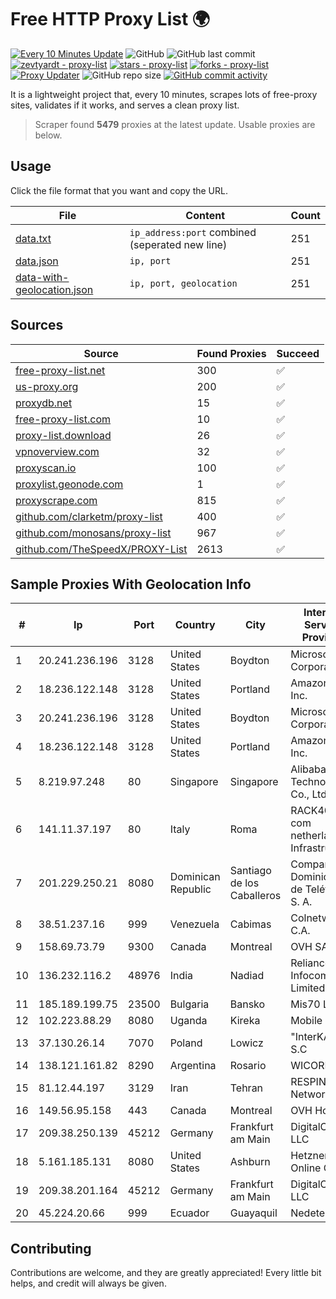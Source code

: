 
# Free HTTP Proxy List 🌍

[![Every 10 Minutes Update](https://github.com/mertguvencli/http-proxy-list/actions/workflows/main.yml/badge.svg?branch=main)](https://github.com/mertguvencli/http-proxy-list/actions/workflows/main.yml)
![GitHub](https://img.shields.io/github/license/mertguvencli/http-proxy-list)
![GitHub last commit](https://img.shields.io/github/last-commit/mertguvencli/http-proxy-list)
[![zevtyardt - proxy-list](https://img.shields.io/static/v1?label=zevtyardt&message=proxy-list&color=blue&logo=github)](https://github.com/zevtyardt/proxy-list "Go to GitHub repo")
[![stars - proxy-list](https://img.shields.io/github/stars/zevtyardt/proxy-list?style=social)](https://github.com/zevtyardt/proxy-list)
[![forks - proxy-list](https://img.shields.io/github/forks/zevtyardt/proxy-list?style=social)](https://github.com/zevtyardt/proxy-list)
[![Proxy Updater](https://github.com/zevtyardt/proxy-list/workflows/Proxy%20Updater/badge.svg)](https://github.com/zevtyardt/proxy-list/actions?query=workflow:"Proxy+Updater")
![GitHub repo size](https://img.shields.io/github/repo-size/zevtyardt/proxy-list)
[![GitHub commit activity](https://img.shields.io/github/commit-activity/m/zevtyardt/proxy-list?logo=commits)](https://github.com/zevtyardt/proxy-list/commits/main)

It is a lightweight project that, every 10 minutes, scrapes lots of free-proxy sites, validates if it works, and serves a clean proxy list.

> Scraper found **5479** proxies at the latest update. Usable proxies are below.

## Usage

Click the file format that you want and copy the URL.

|File|Content|Count|
|----|-------|-----|
|[data.txt](https://raw.githubusercontent.com/mertguvencli/http-proxy-list/main/proxy-list/data.txt)|`ip_address:port` combined (seperated new line)|251|
|[data.json](https://raw.githubusercontent.com/mertguvencli/http-proxy-list/main/proxy-list/data.json)|`ip, port`|251|
|[data-with-geolocation.json](https://raw.githubusercontent.com/mertguvencli/http-proxy-list/main/proxy-list/data-with-geolocation.json)|`ip, port, geolocation`|251|

## Sources

|Source|Found Proxies|Succeed|
|------|-------------|-------|
|[free-proxy-list.net](https://free-proxy-list.net)|300|✅|
|[us-proxy.org](https://www.us-proxy.org)|200|✅|
|[proxydb.net](http://proxydb.net)|15|✅|
|[free-proxy-list.com](https://free-proxy-list.com/?page=&port=&type%5B%5D=http&type%5B%5D=https&up_time=0&search=Search)|10|✅|
|[proxy-list.download](https://www.proxy-list.download/HTTP)|26|✅|
|[vpnoverview.com](https://vpnoverview.com/privacy/anonymous-browsing/free-proxy-servers)|32|✅|
|[proxyscan.io](https://www.proxyscan.io)|100|✅|
|[proxylist.geonode.com](https://proxylist.geonode.com/api/proxy-list?limit=300&page=1&sort_by=lastChecked&sort_type=desc&protocols=http,https)|1|✅|
|[proxyscrape.com](https://api.proxyscrape.com/v2/?request=displayproxies&protocol=http&timeout=10000&country=all&ssl=all&anonymity=all)|815|✅|
|[github.com/clarketm/proxy-list](https://raw.githubusercontent.com/clarketm/proxy-list/master/proxy-list-raw.txt)|400|✅|
|[github.com/monosans/proxy-list](https://raw.githubusercontent.com/monosans/proxy-list/main/proxies/http.txt)|967|✅|
|[github.com/TheSpeedX/PROXY-List](https://raw.githubusercontent.com/TheSpeedX/PROXY-List/master/http.txt)|2613|✅|


## Sample Proxies With Geolocation Info

|#|Ip|Port|Country|City|Internet Service Provider|
|-|--|----|-------|----|-------------------------|
|1|20.241.236.196|3128|United States|Boydton|Microsoft Corporation|
|2|18.236.122.148|3128|United States|Portland|Amazon.com, Inc.|
|3|20.241.236.196|3128|United States|Boydton|Microsoft Corporation|
|4|18.236.122.148|3128|United States|Portland|Amazon.com, Inc.|
|5|8.219.97.248|80|Singapore|Singapore|Alibaba (US) Technology Co., Ltd.|
|6|141.11.37.197|80|Italy|Roma|RACK400 com netherlands Infrastructure|
|7|201.229.250.21|8080|Dominican Republic|Santiago de los Caballeros|Compañía Dominicana de Teléfonos S. A.|
|8|38.51.237.16|999|Venezuela|Cabimas|Colnetwork C.A.|
|9|158.69.73.79|9300|Canada|Montreal|OVH SAS|
|10|136.232.116.2|48976|India|Nadiad|Reliance Jio Infocomm Limited|
|11|185.189.199.75|23500|Bulgaria|Bansko|Mis70 LTD|
|12|102.223.88.29|8080|Uganda|Kireka|Mobile Data|
|13|37.130.26.14|7070|Poland|Lowicz|"InterKAM" S.C|
|14|138.121.161.82|8290|Argentina|Rosario|WICORP SA|
|15|81.12.44.197|3129|Iran|Tehran|RESPINA Networks|
|16|149.56.95.158|443|Canada|Montreal|OVH Hosting|
|17|209.38.250.139|45212|Germany|Frankfurt am Main|DigitalOcean, LLC|
|18|5.161.185.131|8080|United States|Ashburn|Hetzner Online GmbH|
|19|209.38.201.164|45212|Germany|Frankfurt am Main|DigitalOcean, LLC|
|20|45.224.20.66|999|Ecuador|Guayaquil|Nedetel S.A.|



## Contributing

Contributions are welcome, and they are greatly appreciated! Every
little bit helps, and credit will always be given.

